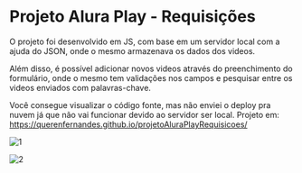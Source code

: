 # Projeto Alura Play - Requisições

O projeto foi desenvolvido em JS, com base em um servidor local com a ajuda do JSON, onde o mesmo armazenava os dados dos videos. 

Além disso, é possível adicionar novos videos através do preenchimento do formulário, onde o mesmo tem validações nos campos e pesquisar entre os videos enviados com palavras-chave. 

Você consegue visualizar o código fonte, mas não enviei o deploy pra nuvem já que não vai funcionar devido ao servidor ser local.
Projeto em: https://querenfernandes.github.io/projetoAluraPlayRequisicoes/

![1](https://user-images.githubusercontent.com/95857175/226615537-cf588134-b6eb-4b6d-b68b-0a9ee5d8526f.png#vitrinedev)

![2](https://user-images.githubusercontent.com/95857175/226615551-67798430-2372-4ecb-a794-77dd2b064438.png#vitrinedev)

